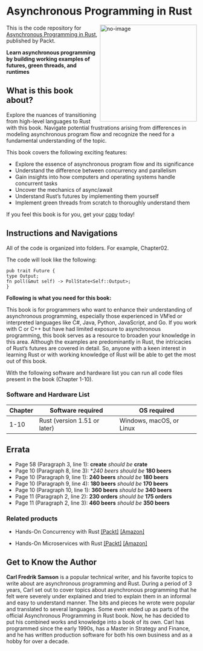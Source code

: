 # Asynchronous Programming in Rust	

<a href="https://www.packtpub.com/product/asynchronous-programming-in-rust/9781805128137"><img src="https://content.packt.com/B20892/cover_image_small.jpg" alt="no-image" height="256px" align="right"></a>

This is the code repository for [Asynchronous Programming in Rust](https://www.packtpub.com/product/asynchronous-programming-in-rust/9781805128137), published by Packt.

**Learn asynchronous programming by building working examples of futures, green threads, and runtimes**

## What is this book about?
Explore the nuances of transitioning from high-level languages to Rust with this book. Navigate potential frustrations arising from differences in modeling asynchronous program flow and recognize the need for a fundamental understanding of the topic.

This book covers the following exciting features:
* Explore the essence of asynchronous program flow and its significance
* Understand the difference between concurrency and parallelism
* Gain insights into how computers and operating systems handle concurrent tasks
* Uncover the mechanics of async/await
* Understand Rust’s futures by implementing them yourself
* Implement green threads from scratch to thoroughly understand them

If you feel this book is for you, get your [copy](https://www.amazon.com/Asynchronous-Programming-Rust-asynchronous-programming/dp/1805128132/ref=sr_1_1?crid=2NQEFXDPADDSG&keywords=asynchronous+programming+in+rust&qid=1707141670&sprefix=asynchronous+programming+in+r%2Caps%2C313&sr=8-1) today!

## Instructions and Navigations
All of the code is organized into folders. For example, Chapter02.

The code will look like the following:
```
pub trait Future {
type Output;
fn poll(&mut self) -> PollState<Self::Output>;
}

```

**Following is what you need for this book:**

This book is for programmers who want to enhance their understanding of asynchronous programming, especially those experienced in VM’ed or interpreted languages like C#, Java, Python, JavaScript, and Go. If you work with C or C++ but have had limited exposure to asynchronous programming, this book serves as a resource to broaden your knowledge in this area.
Although the examples are predominantly in Rust, the intricacies of Rust’s futures are covered in detail. So, anyone with a keen interest in learning Rust or with working knowledge of Rust will be able to get the most out of this book.

With the following software and hardware list you can run all code files present in the book (Chapter 1-10).
### Software and Hardware List
| Chapter | Software required | OS required |
| -------- | ------------------------------------ | ----------------------------------- |
| 1-10 | Rust (version 1.51 or later) | Windows, macOS, or Linux |

## Errata
* Page 58 (Paragraph 3, line 1): **create** _should be_ **crate**
* Page 10 (Paragraph 8, line 3): **240 beers* _should be_ **180 beers**
* Page 10 (Paragraph 9, line 1): **240 beers** _should be_ **180 beers**
* Page 10 (Paragraph 9, line 4): **180 beers** _should be_ **170 beers**
* Page 10 (Paragraph 10, line 1): **360 beers** _should be_ **340 beers**
* Page 11 (Paragraph 2, line 2): **230 orders** _should be_ **175 orders**
* Page 11 (Paragraph 2, line 3): **460 beers** _should be_ **350 beers**


### Related products
* Hands-On Concurrency with Rust [[Packt]](https://www.packtpub.com/product/hands-on-concurrency-with-rust/9781788399975) [[Amazon]](https://www.amazon.com/Hands-Concurrency-Rust-Confidently-memory-safe/dp/1788399978/ref=sr_1_1?crid=1S3COJO6XGV3Z&keywords=Hands-On+Concurrency+with+Rust&qid=1707141930&sprefix=hands-on+concurrency+with+rust%2Caps%2C291&sr=8-1)

* Hands-On Microservices with Rust [[Packt]](https://www.amazon.com/Hands-Microservices-Rust-scalable-microservices/dp/1789342759/ref=sr_1_1?crid=29U7MSUFK21FC&keywords=Hands-On+Microservices+with+Rust&qid=1707141998&sprefix=hands-on+concurrency+with+rust%2Caps%2C863&sr=8-1) [[Amazon]](https://www.amazon.com/Hands-Microservices-Rust-scalable-microservices/dp/1789342759/ref=sr_1_1?crid=29U7MSUFK21FC&keywords=Hands-On+Microservices+with+Rust&qid=1707141998&sprefix=hands-on+concurrency+with+rust%2Caps%2C863&sr=8-1)

## Get to Know the Author
**Carl Fredrik Samson** is a popular technical writer, and his favorite topics to write about are asynchronous programming and Rust. During a period of 3 years, Carl set out to cover topics about asynchronous programming that he felt were severely under explained and tried to explain them in an informal and easy to understand manner. The bits and pieces he wrote were popular and translated to several languages. Some even ended up as parts of the official Asynchronous Programming in Rust book. Now, he has decided to put his combined works and knowledge into a book of its own. Carl has programmed since the early 1990s, has a Master in Strategy and Finance, and he has written production software for both his own business and as a hobby for over a decade.
